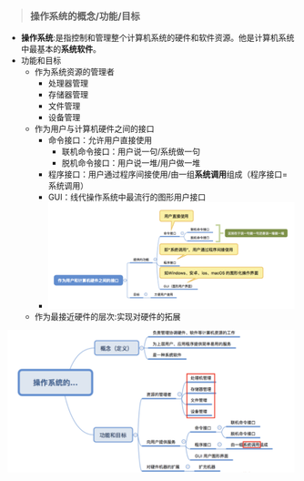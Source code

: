 > ### 操作系统的概念/功能/目标

- **操作系统**:是指控制和管理整个计算机系统的硬件和软件资源。他是计算机系统中最基本的**系统软件**。
- 功能和目标
  - 作为系统资源的管理者
    - 处理器管理
    - 存储器管理
    - 文件管理
    - 设备管理
  - 作为用户与计算机硬件之间的接口
    - 命令接口：允许用户直接使用
      - 联机命令接口：用户说一句/系统做一句
      - 脱机命令接口：用户说一堆/用户做一堆
    - 程序接口：用户通过程序间接使用/由一组**系统调用**组成（程序接口=系统调用）
    - GUI：线代操作系统中最流行的图形用户接口
    - ![image](1.png)
  - 作为最接近硬件的层次:实现对硬件的拓展

<img src="2.png" alt="image" style="zoom: 50%;" />